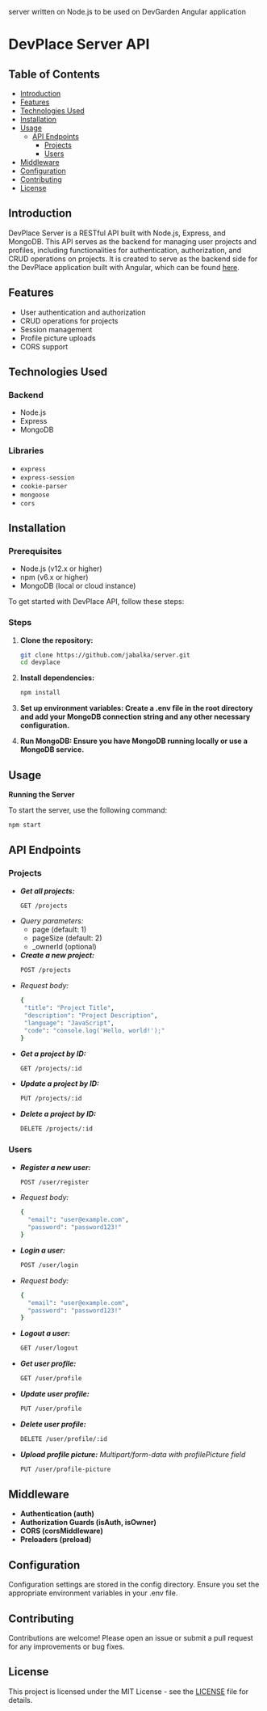 server written on Node.js to be used on DevGarden Angular application

# DevPlace Server API

## Table of Contents

- [Introduction](#introduction)
- [Features](#features)
- [Technologies Used](#technologies-used)
- [Installation](#installation)
- [Usage](#usage)
  - [API Endpoints](#api-endpoints)
    - [Projects](#projects)
    - [Users](#users)
- [Middleware](#middleware)
- [Configuration](#configuration)
- [Contributing](#contributing)
- [License](#license)

## Introduction

DevPlace Server is a RESTful API built with Node.js, Express, and MongoDB. This API serves as the backend for managing user projects and profiles, including functionalities for authentication, authorization, and CRUD operations on projects. It is created to serve as the backend side for the DevPlace application built with Angular, which can be found [here](https://github.com/jabalka/DevPlace).

## Features

- User authentication and authorization
- CRUD operations for projects
- Session management
- Profile picture uploads
- CORS support

## Technologies Used
### Backend

- Node.js
- Express
- MongoDB

### Libraries

- `express`
- `express-session`
- `cookie-parser`
- `mongoose`
- `cors`
  
## Installation
### Prerequisites
- Node.js (v12.x or higher)
- npm (v6.x or higher)
- MongoDB (local or cloud instance)
  
To get started with DevPlace API, follow these steps:

### Steps
1. **Clone the repository:**
     ```bash
     git clone https://github.com/jabalka/server.git
     cd devplace
     ```
2. **Install dependencies:**
     ```bash
     npm install
     ```  
3. **Set up environment variables: Create a .env file in the root directory and add your MongoDB connection string and any other necessary configuration.**

4. **Run MongoDB: Ensure you have MongoDB running locally or use a MongoDB service.**

## Usage

  **Running the Server**
  
  To start the server, use the following command:
  ```bash
  npm start
  ```
## API Endpoints

### Projects
  + ***Get all projects:***
     ```bash
     GET /projects
     ```
  + *Query parameters:*
    - page (default: 1)
    - pageSize (default: 2)
    - _ownerId (optional)
  + ***Create a new project:***
     ```bash
     POST /projects
     ```
  + *Request body:*
     ```bash
     {
      "title": "Project Title",
      "description": "Project Description",
      "language": "JavaScript",
      "code": "console.log('Hello, world!');"
     }
       ```
+ ***Get a project by ID:***
     ```bash
  GET /projects/:id
   ```
+ ***Update a project by ID:***
     ```bash
  PUT /projects/:id
   ```
+ ***Delete a project by ID:***
     ```bash
  DELETE /projects/:id
   ```
### Users
+ ***Register a new user:***
     ```bash
  POST /user/register
   ```
+ *Request body:*
  ```bash
  {
    "email": "user@example.com",
    "password": "password123!"
  }
   ```
+ ***Login a user:***
    ```bash
  POST /user/login
   ```
+ *Request body:*
  ```bash
  {
    "email": "user@example.com",
    "password": "password123!"
  }
   ```
+ ***Logout a user:***
    ```bash
  GET /user/logout
   ```
+ ***Get user profile:***
    ```bash
  GET /user/profile
   ```
+ ***Update user profile:***
    ```bash
  PUT /user/profile
   ```
+ ***Delete user profile:***
    ```bash
  DELETE /user/profile/:id
   ```
+ ***Upload profile picture:***
*Multipart/form-data with profilePicture field*
    ```bash
  PUT /user/profile-picture
   ```

## Middleware

+ **Authentication (auth)**
+ **Authorization Guards (isAuth, isOwner)**
+ **CORS (corsMiddleware)**
+ **Preloaders (preload)**

## Configuration
Configuration settings are stored in the config directory. Ensure you set the appropriate environment variables in your .env file.

## Contributing
Contributions are welcome! Please open an issue or submit a pull request for any improvements or bug fixes.

## License
This project is licensed under the MIT License - see the [LICENSE](LICENSE) file for details.
